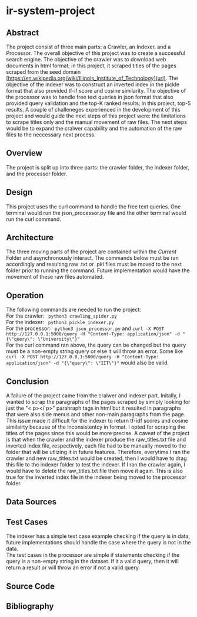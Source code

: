 # ir-system-project
## Abstract
The project consist of three main parts: a Crawler, an Indexer, and a Processor. The overall objective of this project was to create a successful search engine. The objective of the crawler was to download web documents in html format; in this project, it scraped titles of the pages scraped from the seed domain [https://en.wikipedia.org/wiki/Illinois_Institute_of_Technology](url). The objective of the indexer was to construct an inverted index in the pickle format that also provided tf-if score and cosine similarity. The objective of the processor was to handle free text queries in json format that also provided query validation and the top-K ranked results; in this project, top-5 results. A couple of challeneges experienced in the development of this project and would guide the next steps of this project were: the limitations to scrape titles only and the manual movement of raw files. The next steps would be to expand the cralwer capability and the automation of the raw files to the neccessary next process.
## Overview
The project is split up into three parts: the crawler folder, the indexer folder, and the processor folder.
## Design
This project uses the curl command to handle the free text queries. One terminal would run the json_processor.py file and the other terminal would run the curl command.
## Architecture
The three moving parts of the project are contained within the *Current* Folder and asynchronously interact. The commands below must be ran accordingly and resulting raw .txt or .pkl files must be moved to the next folder prior to running the command. Future implementation would have the movement of these raw files automated. 
## Operation
The following commands are needed to run the project: <br>
For the crawler: ``` python3 crawling_spider.py``` <br>
For the indexer: ``` python3 pickle_indexer.py``` <br>
For the processor: ``` python3 json_processor.py``` and ```curl -X POST http://127.0.0.1:5000/query -H "Content-Type: application/json" -d "{\"query\": \"University\"}"``` <br>
For the curl command ran above, the query can be changed but the query must be a non-empty string query or else it will throw an error. Some like ```curl -X POST http://127.0.0.1:5000/query -H "Content-Type: application/json" -d "{\"query\": \"IIT\"}"``` would also be valid. 
## Conclusion
A failure of the project came from the cralwer and indexer part. Initally, I wanted to scrap the paragraphs of the pages scraped by simiply looking for just the "< p></ p>" parahraph tags in html but it resulted in paragraphs that were also side menus and other non-main paragraphs from the page. This issue made it difficult for the indexer to return tf-idf scores and cosine similairty because of the inconsistentcy in format. I opted for scraping the titles of the pages since this would be more precise. A caveat of the project is that when the crawler and the indexer produce the raw_titles.txt file and inverted index file, respectively, each file had to be manually moved to the folder that will be utlizing it in future features. Therefore, everytime I ran the crawler and new raw_titles.txt would be created, then I would have to drag this file to the indexer folder to test the indexer. If I ran the crawler again, I would have to delete the raw_titles.txt file then move it again. This is also true for the inverted index file in the indexer being moved to the processor folder.
## Data Sources

## Test Cases
The indexer has a simple text case example checking if the query is in data, future implementations should handle the case where the query is not in the data. <br>
The test cases in the processor are simple if statements checking if the query is a non-empty string in the dataset. If it a valid query, then it will return a result or will throw an error if not a valid query.
## Source Code

## Bibliography 








